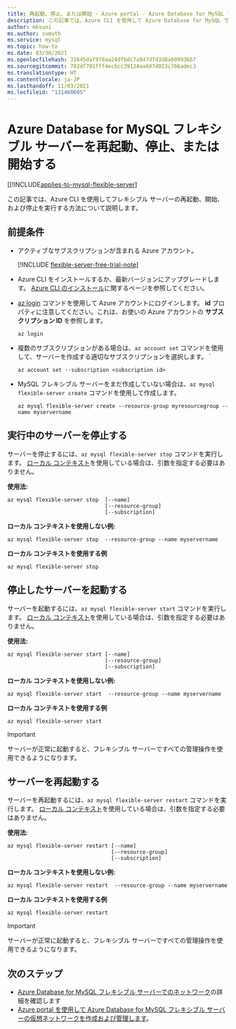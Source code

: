 ```yaml
---
title: 再起動、停止、または開始 - Azure portal - Azure Database for MySQL フレキシブル サーバー
description: この記事では、Azure CLI を使用して Azure Database for MySQL で再起動、停止、または開始操作を実行する方法について説明します。
author: mksuni
ms.author: sumuth
ms.service: mysql
ms.topic: how-to
ms.date: 03/30/2021
ms.openlocfilehash: 31645daf978aa24dfbdc7a947d7d3d8a609936b7
ms.sourcegitcommit: 702df701fff4ec6cc39134aa607d023c766adec3
ms.translationtype: HT
ms.contentlocale: ja-JP
ms.lasthandoff: 11/03/2021
ms.locfileid: "131460605"
---
```

# <a name="restartstopstart-an-azure-database-for-mysql-flexible-server"></a>Azure Database for MySQL フレキシブル サーバーを再起動、停止、または開始する

[[!INCLUDE[applies-to-mysql-flexible-server](../includes/applies-to-mysql-flexible-server.md)]

この記事では、Azure CLI を使用してフレキシブル サーバーの再起動、開始、および停止を実行する方法について説明します。

## <a name="prerequisites"></a>前提条件

- アクティブなサブスクリプションが含まれる Azure アカウント。 

    [!INCLUDE [flexible-server-free-trial-note](../includes/flexible-server-free-trial-note.md)]
- Azure CLI をインストールするか、最新バージョンにアップグレードします。 [Azure CLI のインストール](/cli/azure/install-azure-cli)に関するページを参照してください。
-  [az login](/cli/azure/reference-index#az_login) コマンドを使用して Azure アカウントにログインします。 **id** プロパティに注意してください。これは、お使いの Azure アカウントの **サブスクリプション ID** を参照します。

    ```azurecli-interactive
    az login
    ````

- 複数のサブスクリプションがある場合は、```az account set``` コマンドを使用して、サーバーを作成する適切なサブスクリプションを選択します。
`
    ```azurecli
    az account set --subscription <subscription id>
    ```

- MySQL フレキシブル サーバーをまだ作成していない場合は、```az mysql flexible-server create``` コマンドを使用して作成します。

    ```azurecli
    az mysql flexible-server create --resource-group myresourcegroup --name myservername
    ```

## <a name="stop-a-running-server"></a>実行中のサーバーを停止する
サーバーを停止するには、```az mysql flexible-server stop``` コマンドを実行します。 [ローカル コンテキスト](/cli/azure/config/param-persist)を使用している場合は、引数を指定する必要はありません。

**使用法:**
```azurecli
az mysql flexible-server stop  [--name]
                               [--resource-group]
                               [--subscription]
```

**ローカル コンテキストを使用しない例:**
```azurecli
az mysql flexible-server stop  --resource-group --name myservername
```

**ローカル コンテキストを使用する例**
```azurecli
az mysql flexible-server stop
```

## <a name="start-a-stopped-server"></a>停止したサーバーを起動する
サーバーを起動するには、```az mysql flexible-server start``` コマンドを実行します。 [ローカル コンテキスト](/cli/azure/config/param-persist)を使用している場合は、引数を指定する必要はありません。

**使用法:**
```azurecli
az mysql flexible-server start [--name]
                               [--resource-group]
                               [--subscription]
```

**ローカル コンテキストを使用しない例:**
```azurecli
az mysql flexible-server start  --resource-group --name myservername
```

**ローカル コンテキストを使用する例**
```azurecli
az mysql flexible-server start
```

> [!IMPORTANT]
>サーバーが正常に起動すると、フレキシブル サーバーですべての管理操作を使用できるようになります。

## <a name="restart-a-server"></a>サーバーを再起動する
サーバーを再起動するには、```az mysql flexible-server restart``` コマンドを実行します。 [ローカル コンテキスト](/cli/azure/config/param-persist)を使用している場合は、引数を指定する必要はありません。

**使用法:**
```azurecli
az mysql flexible-server restart [--name]
                                 [--resource-group]
                                 [--subscription]
```

**ローカル コンテキストを使用しない例:**
```azurecli
az mysql flexible-server restart  --resource-group --name myservername
```

**ローカル コンテキストを使用する例**
```azurecli
az mysql flexible-server restart
```


> [!IMPORTANT]
>サーバーが正常に起動すると、フレキシブル サーバーですべての管理操作を使用できるようになります。

## <a name="next-steps"></a>次のステップ
- [Azure Database for MySQL フレキシブル サーバーでのネットワーク](./concepts-networking.md)の詳細を確認します
- [Azure portal を使用して Azure Database for MySQL フレキシブル サーバーの仮想ネットワークを作成および管理します](./how-to-manage-virtual-network-portal.md)。

